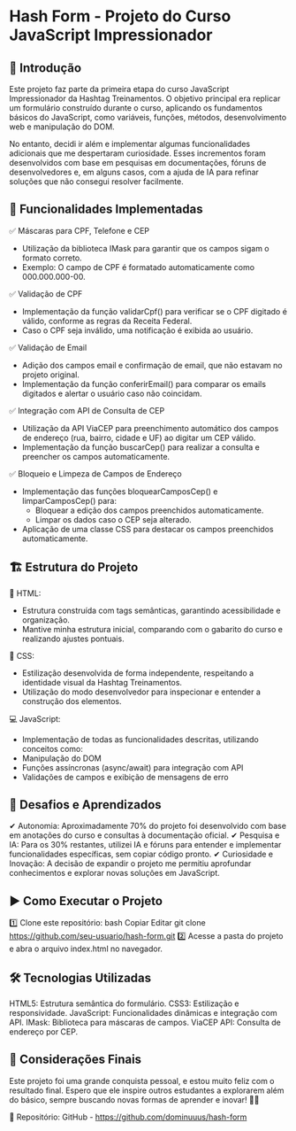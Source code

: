 # Hash Form - Projeto do Curso JavaScript Impressionador

## 📌 Introdução
Este projeto faz parte da primeira etapa do curso JavaScript Impressionador da Hashtag Treinamentos. O objetivo principal era replicar um formulário construído durante o curso, aplicando os fundamentos básicos do JavaScript, como variáveis, funções, métodos, desenvolvimento web e manipulação do DOM.

No entanto, decidi ir além e implementar algumas funcionalidades adicionais que me despertaram curiosidade. Esses incrementos foram desenvolvidos com base em pesquisas em documentações, fóruns de desenvolvedores e, em alguns casos, com a ajuda de IA para refinar soluções que não consegui resolver facilmente.

## 🚀 Funcionalidades Implementadas
✅ Máscaras para CPF, Telefone e CEP
- Utilização da biblioteca IMask para garantir que os campos sigam o formato correto.
- Exemplo: O campo de CPF é formatado automaticamente como 000.000.000-00.
  
✅ Validação de CPF
- Implementação da função validarCpf() para verificar se o CPF digitado é válido, conforme as regras da Receita Federal.
- Caso o CPF seja inválido, uma notificação é exibida ao usuário.
  
✅ Validação de Email
- Adição dos campos email e confirmação de email, que não estavam no projeto original.
- Implementação da função conferirEmail() para comparar os emails digitados e alertar o usuário caso não coincidam.

✅ Integração com API de Consulta de CEP
- Utilização da API ViaCEP para preenchimento automático dos campos de endereço (rua, bairro, cidade e UF) ao digitar um CEP válido.
- Implementação da função buscarCep() para realizar a consulta e preencher os campos automaticamente.
  
✅ Bloqueio e Limpeza de Campos de Endereço
- Implementação das funções bloquearCamposCep() e limparCamposCep() para:
  - Bloquear a edição dos campos preenchidos automaticamente.
  - Limpar os dados caso o CEP seja alterado.
- Aplicação de uma classe CSS para destacar os campos preenchidos automaticamente.


## 🏗 Estrutura do Projeto
📌 HTML:
- Estrutura construída com tags semânticas, garantindo acessibilidade e organização.
- Mantive minha estrutura inicial, comparando com o gabarito do curso e realizando ajustes pontuais.
  
🎨 CSS:
- Estilização desenvolvida de forma independente, respeitando a identidade visual da Hashtag Treinamentos.
- Utilização do modo desenvolvedor para inspecionar e entender a construção dos elementos.
  
💻 JavaScript:
- Implementação de todas as funcionalidades descritas, utilizando conceitos como:
- Manipulação do DOM
- Funções assíncronas (async/await) para integração com API
- Validações de campos e exibição de mensagens de erro

## 🎯 Desafios e Aprendizados
✔ Autonomia: Aproximadamente 70% do projeto foi desenvolvido com base em anotações do curso e consultas à documentação oficial.
✔ Pesquisa e IA: Para os 30% restantes, utilizei IA e fóruns para entender e implementar funcionalidades específicas, sem copiar código pronto.
✔ Curiosidade e Inovação: A decisão de expandir o projeto me permitiu aprofundar conhecimentos e explorar novas soluções em JavaScript.

## ▶ Como Executar o Projeto
1️⃣ Clone este repositório:
bash
Copiar
Editar
git clone https://github.com/seu-usuario/hash-form.git
2️⃣ Acesse a pasta do projeto e abra o arquivo index.html no navegador.

## 🛠 Tecnologias Utilizadas
HTML5: Estrutura semântica do formulário.
CSS3: Estilização e responsividade.
JavaScript: Funcionalidades dinâmicas e integração com API.
IMask: Biblioteca para máscaras de campos.
ViaCEP API: Consulta de endereço por CEP.

## 📢 Considerações Finais
Este projeto foi uma grande conquista pessoal, e estou muito feliz com o resultado final. Espero que ele inspire outros estudantes a explorarem além do básico, sempre buscando novas formas de aprender e inovar! 🚀💡

🔗 Repositório: GitHub - https://github.com/dominuuus/hash-form
